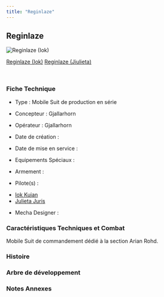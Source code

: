 ```yaml
---
title: "Reginlaze"
---
```


Reginlaze
---------



![Reginlaze (Iok)](/images/stories/saga/g-tekketsu-s2/mechas/leginraze-ioch.png)

[Reginlaze (Iok)](javascript:change_image_m('images/stories/saga/g-tekketsu-s2/mechas/leginraze-ioch.png');)
[Reginlaze (Jiulieta)](javascript:change_image_m('images/stories/saga/g-tekketsu-s2/mechas/leginraze-julietta.png');)

 

### Fiche Technique


- Type : Mobile Suit de production en série
  
- Concepteur : Gjallarhorn
  
- Opérateur : Gjallarhorn
  
- Date de création : 
  
- Date de mise en service : 
  
- Equipements Spéciaux :




- Armement :




- Pilote(s) : 
* [Iok Kujan](pd/g-tekketsu-s2/iok-kujan.html)
* [Julieta Juris](pd/g-tekketsu-s2/julieta-juris.html)





- Mecha Designer : 


### Caractéristiques Techniques et Combat


Mobile Suit de commandement dédié à la section Arian Rohd. 


### Histoire


### Arbre de développement


### Notes Annexes


